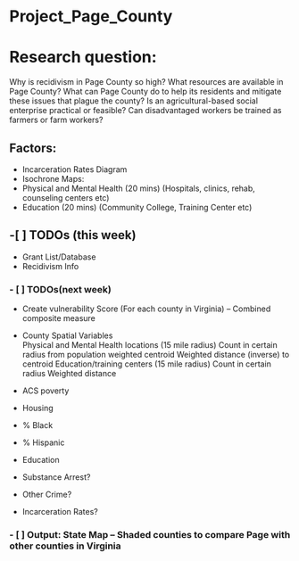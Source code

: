 # Project_Page_County

# Research question: 
Why is recidivism in Page County so high? What resources are available in Page County? What can Page County do to help its residents and mitigate these issues that plague the county? Is an agricultural-based social enterprise practical or feasible? Can disadvantaged workers be trained as farmers or farm workers?


## Factors:
- Incarceration Rates Diagram 
 - Isochrone Maps:  
  - Physical and Mental Health (20 mins) (Hospitals, clinics, rehab, counseling centers etc) 
  - Education (20 mins) (Community College, Training Center etc) 
  
## -[ ] TODOs (this week)
 - Grant List/Database 
 - Recidivism Info 

### - [ ] TODOs(next week)
- Create vulnerability Score (For each county in Virginia) – Combined composite measure 

 * County Spatial Variables  
  Physical and Mental Health locations (15 mile radius) 
    Count in certain radius from population weighted centroid 
    Weighted distance (inverse) to centroid 
  Education/training centers (15 mile radius) 
    Count in certain radius 
    Weighted distance 

* ACS poverty 
* Housing 
* % Black 
* % Hispanic 
* Education 
* Substance Arrest? 
* Other Crime? 
* Incarceration Rates? 

### - [ ] Output: State Map – Shaded counties to compare Page with other counties in Virginia 
